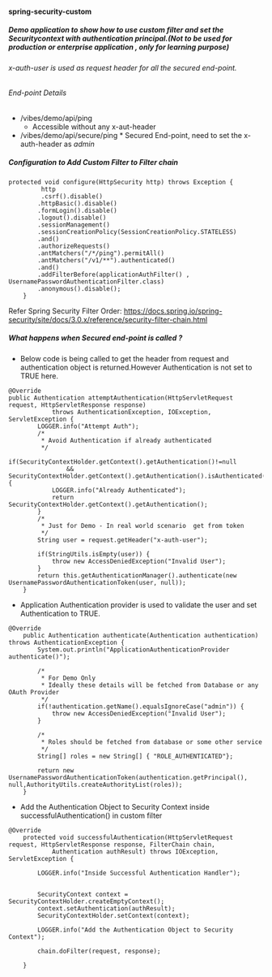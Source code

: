 #### spring-security-custom

##### Demo application to show how to use custom filter and set the Securitycontext with authentication principal.(Not to be used for production or enterprise application , only for learning purpose)

###### x-auth-user is used as request header for all the secured end-point.

###### End-point Details
* /vibes/demo/api/ping
     * Accessible without any x-aut-header
* /vibes/demo/api/secure/ping
      * Secured End-point, need to set the x-auth-header as *admin*
      
      
##### Configuration to Add Custom Filter to Filter chain     
``` 
protected void configure(HttpSecurity http) throws Exception {
		 http
		 .csrf().disable()
		.httpBasic().disable()
		.formLogin().disable()
		.logout().disable()
		.sessionManagement()
	    .sessionCreationPolicy(SessionCreationPolicy.STATELESS)
	    .and()
		.authorizeRequests()
		.antMatchers("/*/ping").permitAll()
		.antMatchers("/v1/**").authenticated()
		.and()
		.addFilterBefore(applicationAuthFilter() , UsernamePasswordAuthenticationFilter.class)
		.anonymous().disable();
	} 
```

Refer Spring Security Filter Order: <https://docs.spring.io/spring-security/site/docs/3.0.x/reference/security-filter-chain.html>

##### What happens when Secured end-point is called ?
- Below code is being called to get the header from request and authentication object is returned.However Authentication is not set to TRUE here. 

``` 
@Override
public Authentication attemptAuthentication(HttpServletRequest request, HttpServletResponse response)
			throws AuthenticationException, IOException, ServletException {
		LOGGER.info("Attempt Auth");
		/*
		 * Avoid Authentication if already authenticated
		 */
		if(SecurityContextHolder.getContext().getAuthentication()!=null 
				&& SecurityContextHolder.getContext().getAuthentication().isAuthenticated()) {
			LOGGER.info("Already Authenticated");
			return SecurityContextHolder.getContext().getAuthentication();
		}
		/*
		 * Just for Demo - In real world scenario  get from token
		 */
		String user = request.getHeader("x-auth-user");
		
		if(StringUtils.isEmpty(user)) {
			throw new AccessDeniedException("Invalid User");
		}
		return this.getAuthenticationManager().authenticate(new UsernamePasswordAuthenticationToken(user, null));
	}
```
- Application Authentication provider is used to validate the user and set Authentication to TRUE.

```
@Override
	public Authentication authenticate(Authentication authentication) throws AuthenticationException {
		System.out.println("ApplicationAuthenticationProvider authenticate()");
		
		/*
		 * For Demo Only
		 * Ideally these details will be fetched from Database or any OAuth Provider
		 */
		if(!authentication.getName().equalsIgnoreCase("admin")) {
			throw new AccessDeniedException("Invalid User");
		}
		
		/*
		 * Roles should be fetched from database or some other service
		 */
		String[] roles = new String[] { "ROLE_AUTHENTICATED"};
		
		return new UsernamePasswordAuthenticationToken(authentication.getPrincipal(), null,AuthorityUtils.createAuthorityList(roles));
	}
```
- Add the Authentication Object to Security Context inside successfulAuthentication() in custom filter

```
@Override
	protected void successfulAuthentication(HttpServletRequest request, HttpServletResponse response, FilterChain chain,
			Authentication authResult) throws IOException, ServletException {
		
		LOGGER.info("Inside Successful Authentication Handler");
		
		
		SecurityContext context = SecurityContextHolder.createEmptyContext();
		context.setAuthentication(authResult);
		SecurityContextHolder.setContext(context);
		
		LOGGER.info("Add the Authentication Object to Security Context");
	
		chain.doFilter(request, response);
		
	}
```
